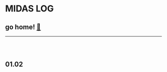 # MIDAS LOG

## go home! [:house_with_garden:](https://github.com/wnsgml972/midas_log)

---

<br/><br/>

## 01.02
